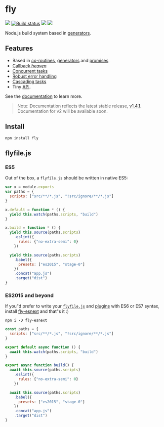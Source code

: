 # fly

[![](https://img.shields.io/travis/flyjs/fly.svg)](https://travis-ci.org/flyjs/fly)
[![Build status](https://ci.appveyor.com/api/projects/status/jjw7gor0edirylu5/branch/master?svg=true)](https://ci.appveyor.com/project/lukeed/fly/branch/master)
[![](http://img.shields.io/npm/dm/fly.svg)](https://npmjs.org/package/fly)
[![](https://img.shields.io/npm/v/fly.svg)](https://npmjs.org/package/fly)

Node.js build system based in [generators](https://developer.mozilla.org/en-US/docs/Web/JavaScript/Reference/Statements/function*).

## Features

* Based in [_co_-routines](https://medium.com/@tjholowaychuk/callbacks-vs-coroutines-174f1fe66127), [generators](https://developer.mozilla.org/en-US/docs/Web/JavaScript/Reference/Statements/function*) and [promises](https://developer.mozilla.org/en-US/docs/Web/JavaScript/Reference/Global_Objects/Promise).
* [Callback _heaven_](http://jakearchibald.com/2014/es7-async-functions/)
* [Concurrent tasks](https://github.com/flyjs/fly/tree/v1.4.1/docs/README.md#features)
* [Robust error handling](https://medium.com/@tjholowaychuk/callbacks-vs-coroutines-174f1fe66127)
* [Cascading tasks](https://github.com/flyjs/fly/blob/v1.4.1/CHANGELOG.md#cascading-tasks)
* Tiny [API](https://github.com/flyjs/fly/blob/v1.4.1/docs/README.md#api).

See the [documentation](https://github.com/flyjs/fly/blob/v1.4.1/docs/README.md) to learn more.

> Note: Documentation reflects the latest stable release, [v1.4.1](https://github.com/flyjs/fly/releases/tag/v1.4.1). Documentation for v2 will be available soon.

## Install

```
npm install fly
```

## flyfile.js

### ES5

Out of the box, a `flyfile.js` should be written in native ES5:

```js
var x = module.exports
var paths = {
  scripts: ["src/**/*.js", "!src/ignore/**/*.js"]
}

x.default = function * () {
  yield this.watch(paths.scripts, "build")
}

x.build = function * () {
  yield this.source(paths.scripts)
    .eslint({
      rules: {"no-extra-semi": 0}
    })

  yield this.source(paths.scripts)
    .babel({
      presets: ["es2015", "stage-0"]
    })
    .concat("app.js")
    .target("dist")
}
```

### ES2015 and beyond

If you"d prefer to write your [`flyfile.js`](https://github.com/flyjs/fly/blob/v1.4.1/docs/README.md#flyfiles) and [plugins](https://github.com/flyjs/fly/blob/v1.4.1/docs/README.md#plugins) with ES6 or ES7 syntax, install [fly-esnext](https://github.com/lukeed/fly-esnext) and that"s it :)

```
npm i -D fly-esnext
```

```js
const paths = {
  scripts: ["src/**/*.js", "!src/ignore/**/*.js"]
}

export default async function () {
  await this.watch(paths.scripts, "build")
}

export async function build() {
  await this.source(paths.scripts)
    .eslint({
      rules: {"no-extra-semi": 0}
    })

  await this.source(paths.scripts)
    .babel({
      presets: ["es2015", "stage-0"]
    })
    .concat("app.js")
    .target("dist")
}
```

